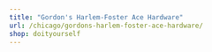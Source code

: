 ```yaml
---
title: "Gordon's Harlem-Foster Ace Hardware"
url: /chicago/gordons-harlem-foster-ace-hardware/
shop: doityourself
---
```

